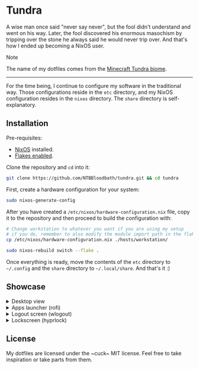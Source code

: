 # Tundra

A wise man once said "never say never", but the fool didn't understand and went on his way.
Later, the fool discovered his enormous masochism by tripping over the stone he always said he would
never trip over. And that's how I ended up becoming a NixOS user.

> [!NOTE]
> The name of my dotfiles comes from the [Minecraft Tundra biome](https://minecraft.wiki/w/Tundra).

---

For the time being, I continue to configure my software in the traditional way. Those configurations
reside in the `etc` directory, and my NixOS configuration resides in the `nixos` directory.
The `share` directory is self-explanatory.

## Installation

Pre-requisites:
- [NixOS](https://nixos.org/manual/nixos/stable/index.html#ch-installation) installed.
- [Flakes enabled](https://nixos.wiki/wiki/flakes).

Clone the repository and `cd` into it:
```sh
git clone https://github.com/NTBBloodbath/tundra.git && cd tundra
```

First, create a hardware configuration for your system:
```sh
sudo nixos-generate-config
```

After you have created a `/etc/nixos/hardware-configuration.nix` file, copy it to the repository and
then proceed to build the configuration with:
```sh
# Change workstation to whatever you want if you are using my setup
# if you do, remember to also modify the module import path in the flake.nix
cp /etc/nixos/hardware-configuration.nix ./hosts/workstation/

sudo nixos-rebuild switch --flake .
```

Once everything is ready, move the contents of the `etc` directory to `~/.config` and the `share`
directory to `~/.local/share`. And that's it :)

## Showcase

<details>
<summary>Desktop view</summary>

![desktop](https://github.com/user-attachments/assets/9617013a-9223-4af8-8325-523d808d89e0)

</details>

<details>
<summary>Apps launcher (rofi)</summary>

![2024-08-23-202216_hyprshot](https://github.com/user-attachments/assets/cbc79f29-fe24-4d45-bca1-4437f22ebac8)

</details>

<details>
<summary>Logout screen (wlogout)</summary>

![wlogout](https://github.com/user-attachments/assets/b1830c65-ac56-45e2-a5f8-514ec3c16eec)

</details>

<details>
<summary>Lockscreen (hyprlock)</summary>

![hyprlock](https://github.com/user-attachments/assets/7b29b61b-30c7-486a-9924-018f0a4b595c)

</details>

## License

My dotfiles are licensed under the ~cuck~ MIT license. Feel free to take inspiration or take parts
from them.
